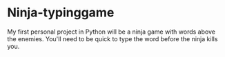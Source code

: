 # Ninja-typinggame
My first personal project in Python will be a ninja game with words above the enemies. You'll need to be quick to type the word before the ninja kills you.
